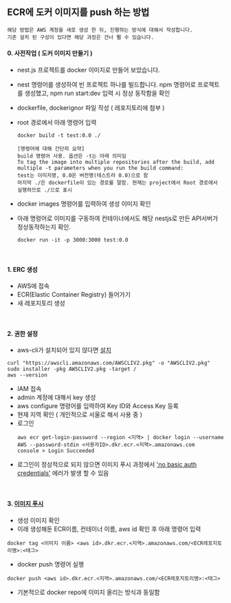 ## ECR에 도커 이미지를 push 하는 방법
    해당 방법은 AWS 계정을 새로 생성 한 뒤, 진행하는 방식에 대해서 작성합니다.
    기존 설치 된 구성이 있다면 해당 과정은 건너 뛸 수 있습니다.
    
    
#### 0. 사전작업 ( 도커 이미지 만들기 )
- nest.js 프로젝트를 docker 이미지로 만들어 보았습니다.
- nest 명령어를 생성하여 빈 프로젝트 하나를 빌드합니다. npm 명령어로 프로젝트를 생성했고, npm run start:dev 입력 시 정상 동작함을 확인
- dockerfile, dockerignor 파일 작성 ( 레포지토리에 첨부 )
- root 경로에서 아래 명령어 입력

  ```
  docker build -t test:0.0 ./
  ```
      [명령어에 대해 간단히 요약]
      build 명령어 사용. 옵션은 -t는 아래 의미임
      To tag the image into multiple repositories after the build, add multiple -t parameters when you run the build command:
      test는 이미지명, 0.0은 버전명(테스트라 0.0)으로 함
      마지막 ./은 dockerfile이 있는 경로를 말함. 현재는 project에서 Root 경로에서 실행하므로 ./으로 표시
    
- docker images 명령어를 입력하여 생성 이미지 확인
- 아래 명령어로 이미지를 구동하여 컨테이너에서도 해당 nestjs로 만든 API서버가 정상동작하는지 확인.
  ```
  docker run -it -p 3000:3000 test:0.0
  ```
  
<br/>


#### 1. ERC 생성
- AWS에 접속
- ECR(Elastic Container Registry) 들어가기
- 새 레포지토리 생성

  
<br/>

#### 2. 권한 설정
- aws-cli가 설치되어 있지 않다면 [설치](https://docs.aws.amazon.com/cli/latest/userguide/getting-started-install.html)
```
curl "https://awscli.amazonaws.com/AWSCLIV2.pkg" -o "AWSCLIV2.pkg"                                                                                   
sudo installer -pkg AWSCLIV2.pkg -target /
aws --version
```
- IAM 접속
- admin 계정에 대해서 key 생성
- aws configure 명령어를 입력하여 Key ID와 Access Key 등록
- 현재 지역 확인 ( 개인적으로 서울로 해서 사용 중 )
- 로그인
  ```
  aws ecr get-login-password --region <지역> | docker login --username AWS --password-stdin <사용자ID>.dkr.ecr.<지역>.amazonaws.com
  console > Login Succeeded
  ```
- 로그인이 정상적으로 되지 않으면 이미지 푸시 과정에서 ['no basic auth credentials'](https://docs.aws.amazon.com/ko_kr/AmazonECR/latest/userguide/common-errors-docker.html) 에러가 발생 할 수 있음

  
<br/>


#### 3. [이미지 푸시](https://docs.aws.amazon.com/ko_kr/AmazonECR/latest/userguide/docker-push-ecr-image.html)
- 생성 이미지 확인
- 이래 생성해둔 ECR이름, 컨테이너 이름, aws id 확인 후 아래 명령어 입력
```
docker tag <이미지 이름> <aws id>.dkr.ecr.<지역>.amazonaws.com/<ECR레포지토리명>:<태그>
```
- docker push 명령어 실행
```
docker push <aws id>.dkr.ecr.<지역>.amazonaws.com/<ECR레포지토리명>:<태그>
```
- 기본적으로 docker repo에 이미지 올리는 방식과 동일함
